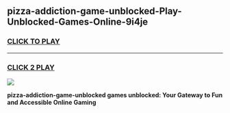 
## pizza-addiction-game-unblocked-Play-Unblocked-Games-Online-9i4je
<h3>
<a href="https://premium76.site?title=pizza-addiction-game-unblocked&ref=24A">CLICK TO PLAY</a></h3>
<hr>

<h3>
<a href="https://premium76.site?title=pizza-addiction-game-unblocked&ref=24A">CLICK 2 PLAY</a>
  
</h3>

<a href="https://premium76.site?title=pizza-addiction-game-unblocked&ref=24A"><img src="https://clearcache.store/games.png"></a>


**pizza-addiction-game-unblocked games unblocked: Your Gateway to Fun and Accessible Online Gaming**
